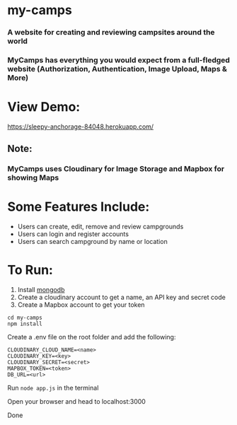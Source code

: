 # my-camps 
### A website for creating and reviewing campsites around the world 

### MyCamps has everything you would expect from a full-fledged website (Authorization, Authentication, Image Upload, Maps & More) 
# View Demo: 
https://sleepy-anchorage-84048.herokuapp.com/

## Note:
### MyCamps uses Cloudinary for Image Storage and Mapbox for showing Maps

# Some Features Include:
* Users can create, edit, remove and review campgrounds
* Users can login and register accounts
* Users can search campground by name or location

# To Run:
1. Install [mongodb](https://www.mongodb.com/)
3. Create a cloudinary account to get a name, an API key and secret code
4. Create a Mapbox account to get your token

```
cd my-camps
npm install
```

Create a .env file on the root folder and add the following:

```
CLOUDINARY_CLOUD_NAME=<name>
CLOUDINARY_KEY=<key>
CLOUDINARY_SECRET=<secret>
MAPBOX_TOKEN=<token>
DB_URL=<url>
```

Run ```node app.js``` in the terminal

Open your browser and head to localhost:3000

Done
